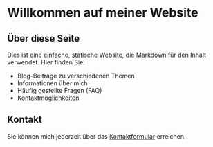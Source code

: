 # Willkommen auf meiner Website

## Über diese Seite

Dies ist eine einfache, statische Website, die Markdown für den Inhalt verwendet. Hier finden Sie:

- Blog-Beiträge zu verschiedenen Themen
- Informationen über mich
- Häufig gestellte Fragen (FAQ)
- Kontaktmöglichkeiten

## Kontakt

Sie können mich jederzeit über das [Kontaktformular](/kontakt.html) erreichen. 
